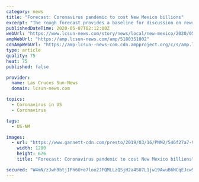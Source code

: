 ```yaml
---
category: news
title: "Forecast: Coronavirus pandemic to cost New Mexico billions"
excerpt: "The rough forecast provides a baseline for discussion on rewriting the state budget during a special legislative session slated for mid-June."
publishedDateTime: 2020-05-07T02:12:00Z
webUrl: "https://www.lcsun-news.com/story/news/local/new-mexico/2020/05/06/coronavirus-pandemic-cost-new-mexico-billions-upcoming-years/5180351002/"
ampWebUrl: "https://amp.lcsun-news.com/amp/5180351002"
cdnAmpWebUrl: "https://amp-lcsun--news-com.cdn.ampproject.org/c/s/amp.lcsun-news.com/amp/5180351002"
type: article
quality: 75
heat: 75
published: false

provider:
  name: Las Cruces Sun-News
  domain: lcsun-news.com

topics:
  - Coronavirus in US
  - Coronavirus

tags:
  - US-NM

images:
  - url: "https://www.gannett-cdn.com/presto/2019/03/16/PNM2/546f27a7-904f-4410-acf4-8aeaa7f81346-Legislature_5.jpg?auto=webp&crop=1023,576,x0,y75&format=pjpg&width=1200"
    width: 1200
    height: 676
    title: "Forecast: Coronavirus pandemic to cost New Mexico billions"

secured: "W4mN/zJwh9btjIPh6U+e7loo2JFQMLLzQSjH2a4SU7L1jw19AwuB6NCqEJcw5+QWyKapfN0zoK/vDAm7sGWwcvgRR883L35pt9IVd41Zg08eDno6FyZezLA/pwSq5ALBbpKg3VUyZssciEqCvCzCJRZ0omxDS/Op/G3jkfHKXbaJ0rKFVTXGMBb4LUUzzKEMpNuNLZ3LBCEj8Z2AieFS1Uu02UHiPy9BVs1F7kHnH1Cshg1pqn8iCNJKqyKnl9zpIN2gcasli+T2NsRIaIr3J3WPAA6SKKeLJU7LRKWrfjAVlXyEt2jRsbKu+/yDoqybiRd7Z2oc4yATwHxd3bBT7Xwg65ZeYJnUL12oDhZQk2j5krPo5cMS6+6CibTzbY7YQJ9wmppU5pbasMRZYU9/acqokWMVEfu5wdiaVl/695HDV8gdtcWQ1Lns455dVL0/JlcwJsUSsfHBJV8O4DovNFvE/BV40xf7FPoNSNcPMao=;yKz1IL/NnStZEswgioP+aQ=="
---
```


